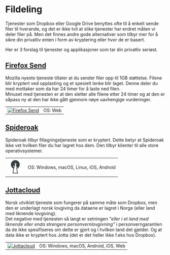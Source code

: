 # Fildeling  

Tjenester som Dropbox eller Google Drive benyttes ofte til å enkelt sende filer til hverande, og det er ikke tvil at slike tjenester har endret måten vi deler filer på. Men det finnes andre gode alternativer som tilbyr mer for å sikre din privatliv enten i form av kryptering eller hvor de er basert.  

Her er 3 forslag til tjenester og applikasjoner som tar din privatliv seriøst. 


## [Firefox Send](https://send.firefox.com/)  
Mozilla nyeste tjeneste tillater at du sender filer opp til 1GB støttelse. Filene blir kryptert ved opplasting og et spesielt lenke blir laget. Denne deler du med mottaker som da har 24 timer for å laste ned filen.  
Minuset med tjenesten er at den sletter alle filene etter 24 timer og at den er såpass ny at den har ikke gått gjennom nøye uavhengige vurderinger.


<table>
 <tr>
   <td>
   <a href="https://send.firefox.com/" >
<img src="img/fildeling/send.png" alt="Firefox Send" height="50" width="50" />
</a>
  </td>
   <td>
   OS: Web    
   </td>
 </tr>
</table>


## [Spideroak](https://spideroak.com/)  

Spideroak tilbyr fillagringstjeneste som er kryptert. Dette betyr at Spideroak ikke vet hvilken filer du har lagret hos dem. Den tilbyr klienter til alle store operativsystemer.

<table>
 <tr>
   <td>
   <a href="https://spideroak.com/" >
<img src="img/fildeling/spideroak.jpg" alt="OnionShare" height="50" width="50" />
</a>
  </td>
   <td>
   OS: Windows, macOS, Linux, iOS, Android      
   </td>
 </tr>
</table>


## [Jottacloud](https://www.jottacloud.com/nb/index.html)  
Norsk utviklet tjeneste som fungerer på samme måte som Dropbox, men den er underlagt norsk lovgiving da dataene er lagret i Norge (eller land med liknende lovgiving).  
Det negative med tjenesten så langt er setningen *"eller i et land med liknende eller enda strengere personvernlovgivning"* i personverngarantien da de ikke spesifiseres om dette er gjort og i hvilken land det gjelder. Og at data ikke er kryptert hos Jotta (det er det heller ikke f.eks hos Dropbox).

<table>
 <tr>
   <td>
   <a href="https://www.jottacloud.com/nb/index.html" >
<img src="img/fildeling/jottacloud.png" alt="Jottacloud" height="50" width="50" />
</a>
  </td>
   <td>
   OS: Windows, macOS, Android, iOS, Web      
   </td>
 </tr>
</table>
